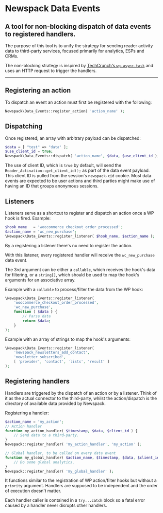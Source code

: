 # Newspack Data Events

## A tool for non-blocking dispatch of data events to registered handlers.

The purpose of this tool is to unify the strategy for sending reader activity data to third-party services, focused primarily for analytics, ESPs and CRMs.

The non-blocking strategy is inspired by [TechCrunch's `wp-async-task`](https://github.com/techcrunch/wp-async-task) and uses an HTTP request to trigger the handlers.

---

## Registering an action

To dispatch an event an action must first be registered with the following:

```php
Newspack\Data_Events::register_action( 'action_name' );
```

## Dispatching

Once registered, an array with arbitrary payload can be dispatched:

```php
$data = [ "test" => "data" ];
$use_client_id = true;
Newspack\Data_Events::dispatch( 'action_name', $data, $use_client_id );
```

The use of client ID, which is `true` by default, will send the `Reader_Activation::get_client_id();` as part of the data event payload. This client ID is pulled from the session's `newspack-cid` cookie. Most data events are expected to be user actions and third parties might make use of having an ID that groups anonymous sessions.

## Listeners

Listeners serve as a shortcut to register and dispatch an action once a WP hook is fired. Example:

```php
$hook_name   = 'woocommerce_checkout_order_processed';
$action_name = 'wc_new_purchase';
\Newspack\Data_Events::register_listener( $hook_name, $action_name );
```

By a registering a listener there's no need to register the action.

With this listener, every registered handler will receive the `wc_new_purchase` data event.

The 3rd argument can be either a `callable`, which receives the hook's data for filtering, or a `string[]`, which should be used to map the hook's arguments for an associative array.

Example with a `callable` to process/filter the data from the WP hook:

```php
\Newspack\Data_Events::register_listener(
	'woocommerce_checkout_order_processed',
	'wc_new_purchase',
	function ( $data ) {
		// Parse data
		return $data;
	}
);
```

Example with an array of strings to map the hook's arguments:

```php
\Newspack\Data_Events::register_listener(
	'newspack_newsletters_add_contact',
	'newsletter_subscribed',
	[ 'provider', 'contact', 'lists', 'result' ]
);
```

## Registering handlers

Handlers are triggered by the dispatch of an action or by a listener. Think of it as the actual connector to the third-party, whilst the action/dispatch is the directory of available data provided by Newspack.

Registering a handler:

```php
$action_name = 'my_action';
// Action handler
function my_action_handler( $timestamp, $data, $client_id ) {
	// Send data to a third-party.
}
Newspack::register_handler( 'my_action_handler', 'my_action' );

// Global handler, to be called on every data event
function my_global_handler( $action_name, $timestamp, $data, $client_id ) {
	// Do some global analytics.
}
Newspack::register_handler( 'my_global_handler' );
```

It functions similar to the registration of WP action/filter hooks but without a `priority` argument. Handlers are supposed to be independent and the order of execution doesn't matter.

Each handler caller is contained in a `try...catch` block so a fatal error caused by a handler never disrupts other handlers.
